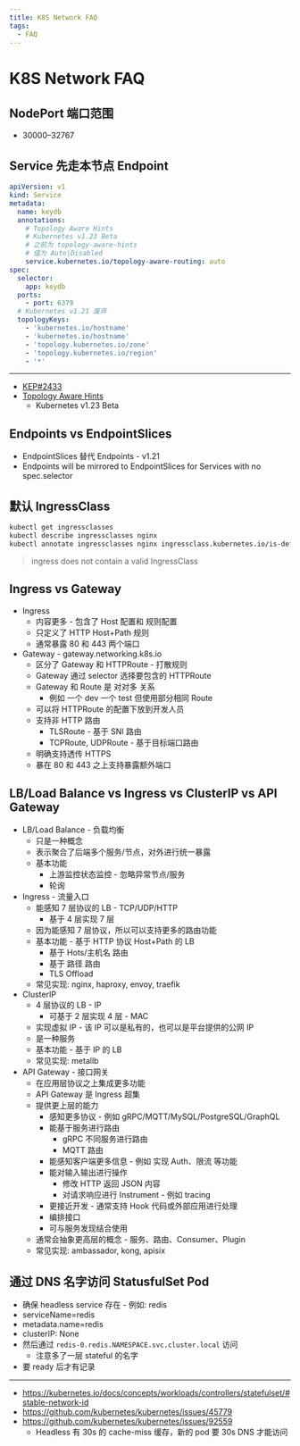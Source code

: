 ```yaml
---
title: K8S Network FAQ
tags:
  - FAQ
---
```


# K8S Network FAQ

## NodePort 端口范围

- 30000–32767

## Service 先走本节点 Endpoint

```yaml
apiVersion: v1
kind: Service
metadata:
  name: keydb
  annotations:
    # Topology Aware Hints
    # Kubernetes v1.23 Beta
    # 之前为 topology-aware-hints
    # 值为 Auto|Disabled
    service.kubernetes.io/topology-aware-routing: auto
spec:
  selector:
    app: keydb
  ports:
    - port: 6379
  # Kubernetes v1.21 废弃
  topologyKeys:
    - 'kubernetes.io/hostname'
    - 'kubernetes.io/hostname'
    - 'topology.kubernetes.io/zone'
    - 'topology.kubernetes.io/region'
    - '*'
```

---

- [KEP#2433](https://github.com/kubernetes/enhancements/blob/master/keps/sig-network/2433-topology-aware-hints/README.md)
- [Topology Aware Hints](https://kubernetes.io/docs/concepts/services-networking/topology-aware-hints/)
  - Kubernetes v1.23 Beta

## Endpoints vs EndpointSlices

- EndpointSlices 替代 Endpoints - v1.21
- Endpoints will be mirrored to EndpointSlices for Services with no spec.selector

## 默认 IngressClass

```bash
kubectl get ingressclasses
kubectl describe ingressclasses nginx
kubectl annotate ingressclasses nginx ingressclass.kubernetes.io/is-default-class=true
```

> ingress does not contain a valid IngressClass

## Ingress vs Gateway

- Ingress
  - 内容更多 - 包含了 Host 配置和 规则配置
  - 只定义了 HTTP Host+Path 规则
  - 通常暴露 80 和 443 两个端口
- Gateway - gateway.networking.k8s.io
  - 区分了 Gateway 和 HTTPRoute - 打散规则
  - Gateway 通过 selector 选择要包含的 HTTPRoute
  - Gateway 和 Route 是 对对多 关系
    - 例如 一个 dev 一个 test 但使用部分相同 Route
  - 可以将 HTTPRoute 的配置下放到开发人员
  - 支持非 HTTP 路由
    - TLSRoute - 基于 SNI 路由
    - TCPRoute, UDPRoute - 基于目标端口路由
  - 明确支持透传 HTTPS
  - 暴在 80 和 443 之上支持暴露额外端口

## LB/Load Balance vs Ingress vs ClusterIP vs API Gateway

- LB/Load Balance - 负载均衡
  - 只是一种概念
  - 表示聚合了后端多个服务/节点，对外进行统一暴露
  - 基本功能
    - 上游监控状态监控 - 忽略异常节点/服务
    - 轮询
- Ingress - 流量入口
  - 能感知 7 层协议的 LB - TCP/UDP/HTTP
    - 基于 4 层实现 7 层
  - 因为能感知 7 层协议，所以可以支持更多的路由功能
  - 基本功能 - 基于 HTTP 协议 Host+Path 的 LB
    - 基于 Hots/主机名 路由
    - 基于 路径 路由
    - TLS Offload
  - 常见实现: nginx, haproxy, envoy, traefik
- ClusterIP
  - 4 层协议的 LB - IP
    - 可基于 2 层实现 4 层 - MAC
  - 实现虚拟 IP - 该 IP 可以是私有的，也可以是平台提供的公网 IP
  - 是一种服务
  - 基本功能 - 基于 IP 的 LB
  - 常见实现: metallb
- API Gateway - 接口网关
  - 在应用层协议之上集成更多功能
  - API Gateway 是 Ingress 超集
  - 提供更上层的能力
    - 感知更多协议 - 例如 gRPC/MQTT/MySQL/PostgreSQL/GraphQL
    - 能基于服务进行路由
      - gRPC 不同服务进行路由
      - MQTT 路由
    - 能感知客户端更多信息 - 例如 实现 Auth、限流 等功能
    - 能对输入输出进行操作
      - 修改 HTTP 返回 JSON 内容
      - 对请求响应进行 Instrument - 例如 tracing
    - 更接近开发 - 通常支持 Hook 代码或外部应用进行处理
    - 编排接口
    - 可与服务发现结合使用
  - 通常会抽象更高层的概念 - 服务、路由、Consumer、Plugin
  - 常见实现: ambassador, kong, apisix

## 通过 DNS 名字访问 StatusfulSet Pod

- 确保 headless service 存在 - 例如: redis
- serviceName=redis
- metadata.name=redis
- clusterIP: None
- 然后通过 `redis-0.redis.NAMESPACE.svc.cluster.local` 访问
  - 注意多了一层 stateful 的名字
- 要 ready 后才有记录

---

- https://kubernetes.io/docs/concepts/workloads/controllers/statefulset/#stable-network-id
- https://github.com/kubernetes/kubernetes/issues/45779
- https://github.com/kubernetes/kubernetes/issues/92559
  - Headless 有 30s 的 cache-miss 缓存，新的 pod 要 30s DNS 才能访问
